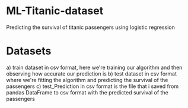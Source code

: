 # ML-Titanic-dataset
Predicting the survival of titanic passengers using logistic regression

# Datasets
a) train dataset in csv format, here we're training our algorithm and then observing how accurate our prediction is
b) test dataset in csv format where we're fitting the algorithm and predicting the survival of the passengers
c) test_Prediction in csv format is the file that i saved from pandas DataFrame to csv format with the predicted survival of the passengers
